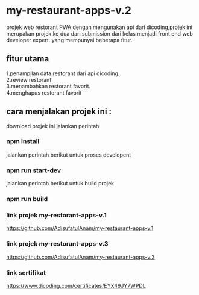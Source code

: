 # my-restaurant-apps-v.2
projek web restorant PWA dengan mengunakan api dari dicoding,projek ini merupakan  projek ke dua dari submission dari kelas menjadi front end web developer expert.
yang mempunyai beberapa fitur.
## fitur utama
1.penampilan data restorant dari api dicoding.<br>
2.review restorant <br>
3.menambahkan restorant favorit.<br>
4.menghapus restorant favorit<br>
## cara menjalakan projek ini : 
download projek ini jalankan perintah 
### npm install
jalankan perintah berikut untuk proses developent
### npm run start-dev
jalankan perintah berikut untuk build projek
### npm run build
### link projek my-restorant-apps-v.1
https://github.com/AdisufatulAnam/my-restaurant-apps-v.1
### link projek my-restorant-apps-v.3
https://github.com/AdisufatulAnam/my-restaurant-apps-v.3
### link sertifikat 
https://www.dicoding.com/certificates/EYX49JY7WPDL


